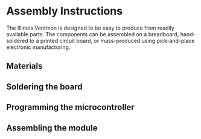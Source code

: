 # Assembly Instructions
The Illinois Ventmon is designed to be easy to produce from readily available parts. The components can be assembled on a breadboard, hand-soldered to a printed circuit board, or mass-produced using pick-and-place electronic manufacturing.

## Materials

## Soldering the board

## Programming the microcontroller

## Assembling the module
